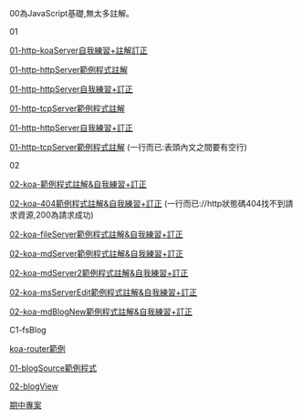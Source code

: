 00為JavaScript基礎,無太多註解。

01

[01-http-koaServer自我練習+註解訂正](https://github.com/ayd0122344/ws108a/blob/master/min-term/01-http/01-koaServer/ex1.js)

[01-http-httpServer範例程式註解](https://github.com/ayd0122344/ws108a/blob/master/min-term/01-http/02-httpServer/httpHtmlServer.js)

[01-http-httpServer自我練習+訂正](https://github.com/ayd0122344/ws108a/blob/master/min-term/01-http/02-httpServer/ex1.js)

[01-http-tcpServer範例程式註解](https://github.com/ayd0122344/ws108a/blob/master/min-term/01-http/03-tcpServer/tcpHtmlServer.js)

[01-http-httpServer自我練習+訂正](https://github.com/ayd0122344/ws108a/blob/master/min-term/01-http/03-tcpServer/ex1.js)

[01-http-tcpServer範例程式註解](https://github.com/ayd0122344/ws108a/blob/master/min-term/01-http/05-tcpClient/tcpClient.js)
(一行而已:表頭內文之間要有空行)

02

[02-koa-範例程式註解&自我練習+訂正](https://github.com/ayd0122344/ws108a/blob/master/min-term/02-koa/01-hello/app.js)

[02-koa-404範例程式註解&自我練習+訂正](https://github.com/ayd0122344/ws108a/blob/master/min-term/02-koa/02-404/app.js)
(一行而已://http狀態碼404找不到請求資源,200為請求成功)

[02-koa-fileServer範例程式註解&自我練習+訂正](https://github.com/ayd0122344/ws108a/blob/master/min-term/02-koa/04-fileServer/app.js)

[02-koa-mdServer範例程式註解&自我練習+訂正](https://github.com/ayd0122344/ws108a/blob/master/min-term/02-koa/05-mdServer/app.js)

[02-koa-mdServer2範例程式註解&自我練習+訂正](https://github.com/ayd0122344/ws108a/blob/master/min-term/02-koa/06-mdServer2/app.js)

[02-koa-msServerEdit範例程式註解&自我練習+訂正](https://github.com/ayd0122344/ws108a/blob/master/min-term/02-koa/07-mdServerEdit/app.js)

[02-koa-mdBlogNew範例程式註解&自我練習+訂正](https://github.com/ayd0122344/ws108a/blob/master/min-term/02-koa/09-mdBlogNew/app.js)

C1-fsBlog

[koa-router範例](https://github.com/ayd0122344/ws108a/blob/master/min-term/C1-fsBlog/00-background/01-koaRouter/app.js)

[01-blogSource範例程式](https://github.com/ayd0122344/ws108a/blob/master/min-term/C1-fsBlog/01-blogSource/app.js)

[02-blogView](https://github.com/ayd0122344/ws108a/blob/master/min-term/C1-fsBlog/02-blogView/app.js)

[期中專案](https://github.com/ayd0122344/ws108a/blob/master/min-termProject/mainProgram.js)
